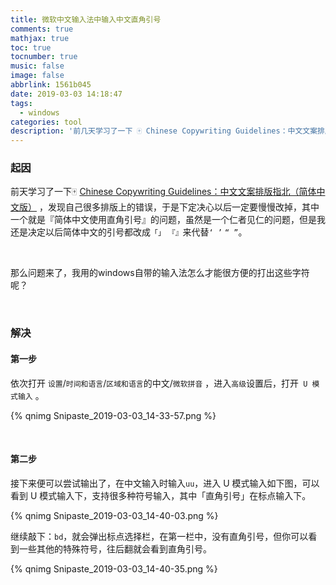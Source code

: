 ```yaml
---
title: 微软中文输入法中输入中文直角引号
comments: true
mathjax: true
toc: true
tocnumber: true
music: false
image: false
abbrlink: 1561b045
date: 2019-03-03 14:18:47
tags:
  - windows
categories: tool
description: '前几天学习了一下 🀄️ Chinese Copywriting Guidelines：中文文案排版指北（简体中文版） ，发现自己很多排版上的错误，决定以后慢慢改，其中一个就是『简体中文使用直角引号』的问题，虽然是一个仁者见仁的问题，但是我还是决定以后简体中文的引号都改成「」来代替“”。'
---
```




### 起因

前天学习了一下🀄️ [Chinese Copywriting Guidelines：中文文案排版指北（简体中文版）](https://github.com/mzlogin/chinese-copywriting-guidelines) ，发现自己很多排版上的错误，于是下定决心以后一定要慢慢改掉，其中一个就是『简体中文使用直角引号』的问题，虽然是一个仁者见仁的问题，但是我还是决定以后简体中文的引号都改成`「」` `『』`来代替`‘ ’` `“ ”`。

​          

那么问题来了，我用的windows自带的输入法怎么才能很方便的打出这些字符呢？

​         

### 解决

#### 第一步

依次打开	`设置`/`时间和语言`/`区域和语言`的中文/`微软拼音` ，进入`高级`设置后，打开` U 模式输入` 。

{% qnimg Snipaste_2019-03-03_14-33-57.png %}

​           

#### 第二步

接下来便可以尝试输出了，在中文输入时输入`uu`，进入 U 模式输入如下图，可以看到 U 模式输入下，支持很多种符号输入，其中「直角引号」在标点输入下。 

{% qnimg Snipaste_2019-03-03_14-40-03.png %}

继续敲下：`bd`，就会弹出标点选择栏，在第一栏中，没有直角引号，但你可以看到一些其他的特殊符号，往后翻就会看到直角引号。

{% qnimg Snipaste_2019-03-03_14-40-35.png %}

​           




